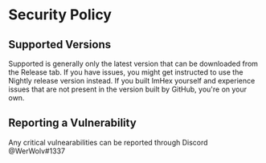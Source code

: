 # Security Policy

## Supported Versions

Supported is generally only the latest version that can be downloaded from the Release tab. If you have issues, you might get instructed to use the Nightly release version instead.
If you built ImHex yourself and experience issues that are not present in the version built by GitHub, you're on your own.

## Reporting a Vulnerability

Any critical vulnearabilities can be reported through Discord @WerWolv#1337
